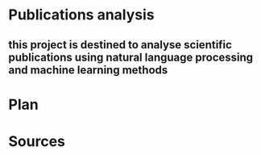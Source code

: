 # Publications analysis
## this project is destined to analyse scientific publications using natural language processing and machine learning methods

# Plan

# Sources
